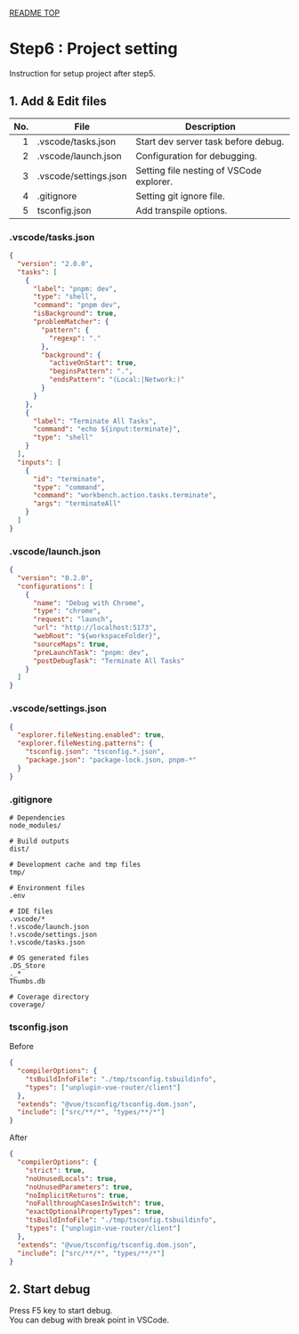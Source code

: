 [README TOP](./README.md)

# Step6 : Project setting

Instruction for setup project after step5.

## 1. Add & Edit files

| No. | File                  | Description                              |
| --: | --------------------- | ---------------------------------------- |
|   1 | .vscode/tasks.json    | Start dev server task before debug.      |
|   2 | .vscode/launch.json   | Configuration for debugging.             |
|   3 | .vscode/settings.json | Setting file nesting of VSCode explorer. |
|   4 | .gitignore            | Setting git ignore file.                 |
|   5 | tsconfig.json         | Add transpile options.                   |

### .vscode/tasks.json

```json
{
  "version": "2.0.0",
  "tasks": [
    {
      "label": "pnpm: dev",
      "type": "shell",
      "command": "pnpm dev",
      "isBackground": true,
      "problemMatcher": {
        "pattern": {
          "regexp": "."
        },
        "background": {
          "activeOnStart": true,
          "beginsPattern": ".",
          "endsPattern": "(Local:|Network:)"
        }
      }
    },
    {
      "label": "Terminate All Tasks",
      "command": "echo ${input:terminate}",
      "type": "shell"
    }
  ],
  "inputs": [
    {
      "id": "terminate",
      "type": "command",
      "command": "workbench.action.tasks.terminate",
      "args": "terminateAll"
    }
  ]
}
```

### .vscode/launch.json

```json
{
  "version": "0.2.0",
  "configurations": [
    {
      "name": "Debug with Chrome",
      "type": "chrome",
      "request": "launch",
      "url": "http://localhost:5173",
      "webRoot": "${workspaceFolder}",
      "sourceMaps": true,
      "preLaunchTask": "pnpm: dev",
      "postDebugTask": "Terminate All Tasks"
    }
  ]
}
```

### .vscode/settings.json

```json
{
  "explorer.fileNesting.enabled": true,
  "explorer.fileNesting.patterns": {
    "tsconfig.json": "tsconfig.*.json",
    "package.json": "package-lock.json, pnpm-*"
  }
}
```

### .gitignore

```
# Dependencies
node_modules/

# Build outputs
dist/

# Development cache and tmp files
tmp/

# Environment files
.env

# IDE files
.vscode/*
!.vscode/launch.json
!.vscode/settings.json
!.vscode/tasks.json

# OS generated files
.DS_Store
._*
Thumbs.db

# Coverage directory
coverage/
```

### tsconfig.json

Before

```json
{
  "compilerOptions": {
    "tsBuildInfoFile": "./tmp/tsconfig.tsbuildinfo",
    "types": ["unplugin-vue-router/client"]
  },
  "extends": "@vue/tsconfig/tsconfig.dom.json",
  "include": ["src/**/*", "types/**/*"]
}
```

After

```json
{
  "compilerOptions": {
    "strict": true,
    "noUnusedLocals": true,
    "noUnusedParameters": true,
    "noImplicitReturns": true,
    "noFallthroughCasesInSwitch": true,
    "exactOptionalPropertyTypes": true,
    "tsBuildInfoFile": "./tmp/tsconfig.tsbuildinfo",
    "types": ["unplugin-vue-router/client"]
  },
  "extends": "@vue/tsconfig/tsconfig.dom.json",
  "include": ["src/**/*", "types/**/*"]
}
```

## 2. Start debug

Press F5 key to start debug.  
You can debug with break point in VSCode.

